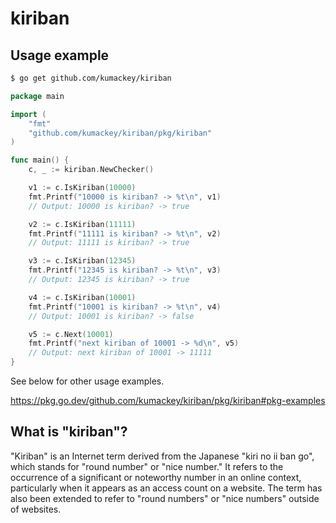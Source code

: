 # kiriban

## Usage example

```bash
$ go get github.com/kumackey/kiriban
```

```go:main.go
package main

import (
	"fmt"
	"github.com/kumackey/kiriban/pkg/kiriban"
)

func main() {
	c, _ := kiriban.NewChecker()

	v1 := c.IsKiriban(10000)
	fmt.Printf("10000 is kiriban? -> %t\n", v1)
	// Output: 10000 is kiriban? -> true

	v2 := c.IsKiriban(11111)
	fmt.Printf("11111 is kiriban? -> %t\n", v2)
	// Output: 11111 is kiriban? -> true

	v3 := c.IsKiriban(12345)
	fmt.Printf("12345 is kiriban? -> %t\n", v3)
	// Output: 12345 is kiriban? -> true

	v4 := c.IsKiriban(10001)
	fmt.Printf("10001 is kiriban? -> %t\n", v4)
	// Output: 10001 is kiriban? -> false

	v5 := c.Next(10001)
	fmt.Printf("next kiriban of 10001 -> %d\n", v5)
	// Output: next kiriban of 10001 -> 11111
}
```

See below for other usage examples.

https://pkg.go.dev/github.com/kumackey/kiriban/pkg/kiriban#pkg-examples

## What is "kiriban"?

"Kiriban" is an Internet term derived from the Japanese "kiri no ii ban go", which stands for "round number" or "nice
number."
It refers to the occurrence of a significant or noteworthy number in an online context, particularly when it appears as
an access count on a website.
The term has also been extended to refer to "round numbers" or "nice numbers" outside of websites.
